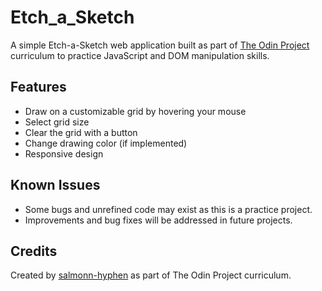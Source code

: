 # Etch_a_Sketch

A simple Etch-a-Sketch web application built as part of [The Odin Project](https://www.theodinproject.com/) curriculum to practice JavaScript and DOM manipulation skills.

## Features

- Draw on a customizable grid by hovering your mouse
- Select grid size
- Clear the grid with a button
- Change drawing color (if implemented)
- Responsive design

## Known Issues

- Some bugs and unrefined code may exist as this is a practice project.
- Improvements and bug fixes will be addressed in future projects.

## Credits

Created by [salmonn-hyphen](https://github.com/salmonn-hyphen) as part of The Odin Project curriculum.

